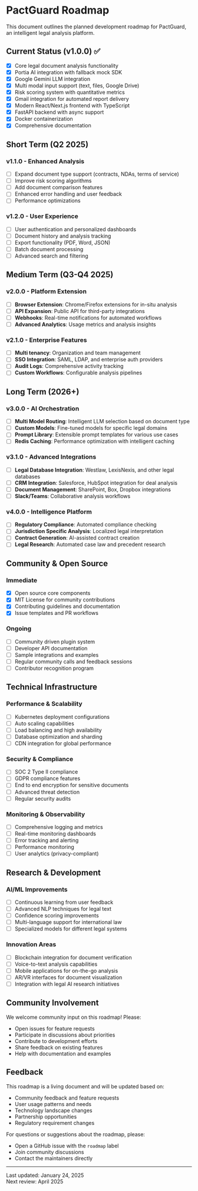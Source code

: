 # PactGuard Roadmap

This document outlines the planned development roadmap for PactGuard, an intelligent legal analysis platform.

## Current Status (v1.0.0) ✅

- [x] Core legal document analysis functionality
- [x] Portia AI integration with fallback mock SDK
- [x] Google Gemini LLM integration
- [x] Multi modal input support (text, files, Google Drive)
- [x] Risk scoring system with quantitative metrics
- [x] Gmail integration for automated report delivery
- [x] Modern React/Next.js frontend with TypeScript
- [x] FastAPI backend with async support
- [x] Docker containerization
- [x] Comprehensive documentation

## Short Term (Q2 2025)

### v1.1.0 - Enhanced Analysis

- [ ] Expand document type support (contracts, NDAs, terms of service)
- [ ] Improve risk scoring algorithms
- [ ] Add document comparison features
- [ ] Enhanced error handling and user feedback
- [ ] Performance optimizations

### v1.2.0 - User Experience

- [ ] User authentication and personalized dashboards
- [ ] Document history and analysis tracking
- [ ] Export functionality (PDF, Word, JSON)
- [ ] Batch document processing
- [ ] Advanced search and filtering

## Medium Term (Q3-Q4 2025)

### v2.0.0 - Platform Extension

- [ ] **Browser Extension**: Chrome/Firefox extensions for in-situ analysis
- [ ] **API Expansion**: Public API for third-party integrations
- [ ] **Webhooks**: Real-time notifications for automated workflows
- [ ] **Advanced Analytics**: Usage metrics and analysis insights

### v2.1.0 - Enterprise Features

- [ ] **Multi tenancy**: Organization and team management
- [ ] **SSO Integration**: SAML, LDAP, and enterprise auth providers
- [ ] **Audit Logs**: Comprehensive activity tracking
- [ ] **Custom Workflows**: Configurable analysis pipelines

## Long Term (2026+)

### v3.0.0 - AI Orchestration

- [ ] **Multi Model Routing**: Intelligent LLM selection based on document type
- [ ] **Custom Models**: Fine-tuned models for specific legal domains
- [ ] **Prompt Library**: Extensible prompt templates for various use cases
- [ ] **Redis Caching**: Performance optimization with intelligent caching

### v3.1.0 - Advanced Integrations

- [ ] **Legal Database Integration**: Westlaw, LexisNexis, and other legal databases
- [ ] **CRM Integration**: Salesforce, HubSpot integration for deal analysis
- [ ] **Document Management**: SharePoint, Box, Dropbox integrations
- [ ] **Slack/Teams**: Collaborative analysis workflows

### v4.0.0 - Intelligence Platform

- [ ] **Regulatory Compliance**: Automated compliance checking
- [ ] **Jurisdiction Specific Analysis**: Localized legal interpretation
- [ ] **Contract Generation**: AI-assisted contract creation
- [ ] **Legal Research**: Automated case law and precedent research

## Community & Open Source

### Immediate

- [x] Open source core components
- [x] MIT License for community contributions
- [x] Contributing guidelines and documentation
- [x] Issue templates and PR workflows

### Ongoing

- [ ] Community driven plugin system
- [ ] Developer API documentation
- [ ] Sample integrations and examples
- [ ] Regular community calls and feedback sessions
- [ ] Contributor recognition program

## Technical Infrastructure

### Performance & Scalability

- [ ] Kubernetes deployment configurations
- [ ] Auto scaling capabilities
- [ ] Load balancing and high availability
- [ ] Database optimization and sharding
- [ ] CDN integration for global performance

### Security & Compliance

- [ ] SOC 2 Type II compliance
- [ ] GDPR compliance features
- [ ] End to end encryption for sensitive documents
- [ ] Advanced threat detection
- [ ] Regular security audits

### Monitoring & Observability

- [ ] Comprehensive logging and metrics
- [ ] Real-time monitoring dashboards
- [ ] Error tracking and alerting
- [ ] Performance monitoring
- [ ] User analytics (privacy-compliant)

## Research & Development

### AI/ML Improvements

- [ ] Continuous learning from user feedback
- [ ] Advanced NLP techniques for legal text
- [ ] Confidence scoring improvements
- [ ] Multi-language support for international law
- [ ] Specialized models for different legal systems

### Innovation Areas

- [ ] Blockchain integration for document verification
- [ ] Voice-to-text analysis capabilities
- [ ] Mobile applications for on-the-go analysis
- [ ] AR/VR interfaces for document visualization
- [ ] Integration with legal AI research initiatives

## Community Involvement

We welcome community input on this roadmap! Please:

- Open issues for feature requests
- Participate in discussions about priorities
- Contribute to development efforts
- Share feedback on existing features
- Help with documentation and examples

## Feedback

This roadmap is a living document and will be updated based on:

- Community feedback and feature requests
- User usage patterns and needs
- Technology landscape changes
- Partnership opportunities
- Regulatory requirement changes

For questions or suggestions about the roadmap, please:

- Open a GitHub issue with the `roadmap` label
- Join community discussions
- Contact the maintainers directly

---

Last updated: January 24, 2025  
Next review: April 2025
